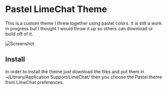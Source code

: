 # Pastel LimeChat Theme
This is a custom theme I threw together using pastel colors. It is still a work in progress but I thought I would throw it up so others can download or build off of it.

![Screenshot](https://github.com/eriksundahl/limechat_pastel/blob/master/screenshot.png?raw=true "Screenshot")

## Install
In order to install the theme just download the files and put them in ~/Library/Application Support/LimeChat/ then you choose the Pastel theme from LimeChat preferences. 